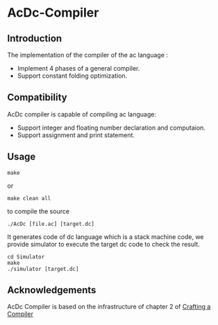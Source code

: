 # AcDc-Compiler

Introduction
------------
The implementation of the compiler of the ac language :
*  Implement 4 phases of a general compiler. 
*  Support constant folding optimization.

Compatibility
-------------
AcDc compiler is capable of compiling ac language:
*  Support integer and floating number declaration and computaion.
*  Support assignment and print statement.

Usage 
-------------
```
make
```
or
```
make clean all
```
to compile the source

```
./AcDc [file.ac] [target.dc]
```
It generates code of dc language which is a stack machine code,
we provide simulator to execute the target dc code to check the result.

```
cd Simulator
make
./simulator [target.dc]
```

Acknowledgements
----------------
AcDc Compiler is based on the infrastructure of chapter 2 of [Crafting a Compiler](https://www.pearsonhighered.com/program/Fischer-Crafting-A-Compiler/PGM315544.html)

